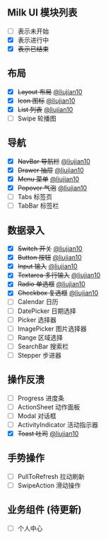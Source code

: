 
## Milk UI 模块列表

- [ ] 表示未开始
- [x] 表示进行中
- [x] ~~表示已结束~~

## 布局
- [x] ~~Layout 布局~~  [@liujian10](https://github.com/liujian10)
- [x] ~~Icon 图标~~ [@liujian10](https://github.com/liujian10)
- [x] ~~List 列表~~ [@liujian10](https://github.com/liujian10)
- [ ] Swipe 轮播图

## 导航
- [x] ~~NavBar 导航栏~~ [@liujian10](https://github.com/liujian10)
- [x] ~~Drawer 抽屉~~ [@liujian10](https://github.com/liujian10)
- [x] ~~Menu 菜单~~ [@liujian10](https://github.com/liujian10)
- [x] ~~Popover 气泡~~ [@liujian10](https://github.com/liujian10)
- [ ] Tabs 标签页
- [ ] TabBar 标签栏

## 数据录入
- [x] ~~Switch 开关~~ [@liujian10](https://github.com/liujian10)
- [x] ~~Button 按钮~~ [@liujian10](https://github.com/liujian10)
- [x] ~~Input 输入~~ [@liujian10](https://github.com/liujian10)
- [x] ~~Textarea 多行输入~~ [@liujian10](https://github.com/liujian10)
- [x] ~~Radio 单选框~~ [@liujian10](https://github.com/liujian10)
- [x] ~~Checkbox 复选框~~ [@liujian10](https://github.com/liujian10)
- [ ] Calendar 日历
- [ ] DatePicker 日期选择
- [ ] Picker 选择器
- [ ] ImagePicker 图片选择器
- [ ] Range 区域选择
- [ ] SearchBar 搜索栏
- [ ] Stepper 步进器

## 操作反溃
- [ ] Progress 进度条
- [ ] ActionSheet 动作面板
- [ ] Modal 对话框
- [ ] ActivityIndicator 活动指示器
- [x] ~~Toast 吐司~~ [@liujian10](https://github.com/liujian10)

## 手势操作
- [ ] PullToRefresh 拉动刷新
- [ ] SwipeAction 滑动操作

## 业务组件 (待更新)
- [ ] 个人中心



